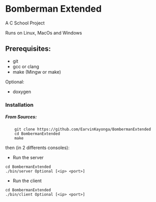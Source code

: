 # Bomberman Extended 

A C School Project

Runs on Linux, MacOs and Windows

## Prerequisites:

- git
- gcc or clang
- make (Mingw or make)

Optional:
- doxygen

### Installation

##### From Sources:
```
    git clone https://github.com/EarvinKayonga/BombermanExtended
    cd BombermanExtended
    make
```

then (in 2 differents consoles):
- Run the server
```
cd BombermanExtended
./bin/server Optional [<ip> <port>]
```

- Run the client
```
cd BombermanExtended
./bin/client Optional [<ip> <port>]
```